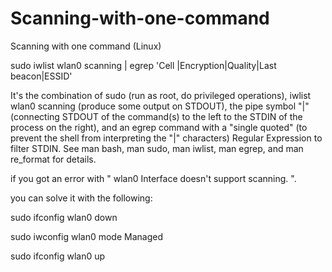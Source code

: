 # Scanning-with-one-command
Scanning with one command (Linux)

sudo iwlist wlan0 scanning | egrep 'Cell |Encryption|Quality|Last beacon|ESSID'

It's the combination of sudo (run as root, do privileged operations), 
iwlist wlan0 scanning (produce some output on STDOUT), 
the pipe symbol "|" (connecting STDOUT of the command(s) to the left to the STDIN of the process on the right), 
and an egrep command with a "single quoted" (to prevent the shell from interpreting the "|" characters) Regular Expression to filter STDIN. 
See man bash, man sudo, man iwlist, man egrep, and man re_format for details.

if you got an error with " wlan0     Interface doesn't support scanning. ".

you can solve it with the following:

sudo ifconfig wlan0 down

sudo iwconfig wlan0 mode Managed

sudo ifconfig wlan0 up
